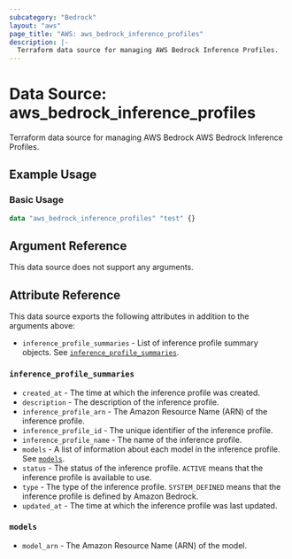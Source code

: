 ```yaml
---
subcategory: "Bedrock"
layout: "aws"
page_title: "AWS: aws_bedrock_inference_profiles"
description: |-
  Terraform data source for managing AWS Bedrock Inference Profiles.
---
```


# Data Source: aws_bedrock_inference_profiles

Terraform data source for managing AWS Bedrock AWS Bedrock Inference Profiles.

## Example Usage

### Basic Usage

```terraform
data "aws_bedrock_inference_profiles" "test" {}
```

## Argument Reference

This data source does not support any arguments.

## Attribute Reference

This data source exports the following attributes in addition to the arguments above:

- `inference_profile_summaries` - List of inference profile summary objects. See [`inference_profile_summaries`](#inference_profile_summaries).

### `inference_profile_summaries`

- `created_at` - The time at which the inference profile was created.
- `description` - The description of the inference profile.
- `inference_profile_arn` - The Amazon Resource Name (ARN) of the inference profile.
- `inference_profile_id` - The unique identifier of the inference profile.
- `inference_profile_name` - The name of the inference profile.
- `models` - A list of information about each model in the inference profile. See [`models`](#models).
- `status` - The status of the inference profile. `ACTIVE` means that the inference profile is available to use.
- `type` - The type of the inference profile. `SYSTEM_DEFINED` means that the inference profile is defined by Amazon Bedrock.
- `updated_at` - The time at which the inference profile was last updated.

### `models`

- `model_arn` - The Amazon Resource Name (ARN) of the model.
